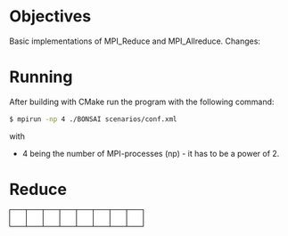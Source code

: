 # Objectives

Basic implementations of MPI_Reduce and MPI_Allreduce. Changes:

# Running

After building with CMake run the program with the following command:

``` bash
$ mpirun -np 4 ./BONSAI scenarios/conf.xml
``` 
with 
* 4 being the number of MPI-processes (np) - it has to be a power of 2. 

# Reduce
![alt tag](images/reduce.png "Description goes here")

